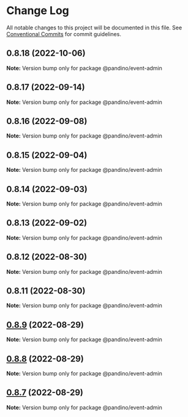 # Change Log

All notable changes to this project will be documented in this file.
See [Conventional Commits](https://conventionalcommits.org) for commit guidelines.

## 0.8.18 (2022-10-06)

**Note:** Version bump only for package @pandino/event-admin

## 0.8.17 (2022-09-14)

**Note:** Version bump only for package @pandino/event-admin

## 0.8.16 (2022-09-08)

**Note:** Version bump only for package @pandino/event-admin

## 0.8.15 (2022-09-04)

**Note:** Version bump only for package @pandino/event-admin

## 0.8.14 (2022-09-03)

**Note:** Version bump only for package @pandino/event-admin

## 0.8.13 (2022-09-02)

**Note:** Version bump only for package @pandino/event-admin

## 0.8.12 (2022-08-30)

**Note:** Version bump only for package @pandino/event-admin

## 0.8.11 (2022-08-30)

**Note:** Version bump only for package @pandino/event-admin

## [0.8.9](https://github.com/BlackBeltTechnology/pandino/compare/v0.8.8...v0.8.9) (2022-08-29)

**Note:** Version bump only for package @pandino/event-admin

## [0.8.8](https://github.com/BlackBeltTechnology/pandino/compare/v0.8.7...v0.8.8) (2022-08-29)

**Note:** Version bump only for package @pandino/event-admin

## [0.8.7](https://github.com/BlackBeltTechnology/pandino/compare/v0.8.6...v0.8.7) (2022-08-29)

**Note:** Version bump only for package @pandino/event-admin

